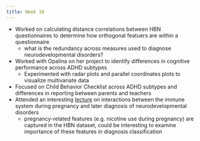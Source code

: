 ```yaml
---
title: Week 18
---
```


* Worked on calculating distance correlations between HBN questionnaires to determine how orthogonal featuers are within a questionnaire
    * what is the redundancy across measures used to diagnose neurodevelopmental disorders?
* Worked with Opalina on her project to identify differences in cognitive performance across ADHD subtypes
    * Experimented with radar plots and parallel coordinates plots to visualize multivariate data
* Focused on Child Behavior Checklist across ADHD subtypes and differences in reporting between parents and teachers
* Attended an interesting [lecture](../talks/SCSB_Colloquium_Series.md) on interactions between the immune system during pregnancy and later diagnosis of neurodevelopmental disorders 
    * pregnancy-related features (e.g. nicotine use during pregnancy) are captured in the HBN dataset, could be interesting to examine importance of these features in diagnosis classification
